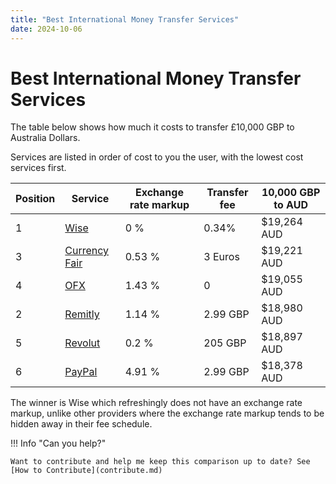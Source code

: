 ```yaml
---
title: "Best International Money Transfer Services"
date: 2024-10-06
---
```


# Best International Money Transfer Services

The table below shows how much it costs to transfer £10,000 GBP to Australia Dollars. 

Services are listed in order of cost to you the user, with the lowest cost services first.

| Position | Service                                       | Exchange rate markup | Transfer fee | 10,000 GBP to AUD | 
|----------|-----------------------------------------------|----------------------|--------------|-------------------|
| 1        | [Wise](http://wise.com)                       | 0 %                  | 0.34%        | $19,264 AUD       |
| 3        | [Currency Fair](https://www.currencyfair.com) | 0.53 %               | 3 Euros      | $19,221 AUD       | 
| 4        | [OFX](https://www.ofx.com)                    | 1.43 %               | 0            | $19,055 AUD       |
| 2        | [Remitly](https://www.remitly.com/)           | 1.14 %               | 2.99 GBP     | $18,980 AUD       |
| 5        | [Revolut](https://www.revolut.com/)           | 0.2 %                | 205 GBP      | $18,897 AUD       |
| 6        | [PayPal](https://www.paypal.com/)             | 4.91 %               | 2.99 GBP     | $18,378 AUD       |

The winner is Wise which refreshingly does not have an exchange rate markup, unlike other providers where the 
exchange rate markup tends to be hidden away in their fee schedule.

!!! Info "Can you help?"
    
    Want to contribute and help me keep this comparison up to date? See [How to Contribute](contribute.md)

